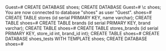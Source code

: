 Guest=# CREATE DATABASE shoes;
CREATE DATABASE
Guest=# \c shoes;
You are now connected to database "shoes" as user "Guest".
shoes=# CREATE TABLE stores (id serial PRIMARY KEY, name varchar);
CREATE TABLE
shoes=# CREATE TABLE brands (id serial PRIMARY KEY, brand varchar);
CREATE TABLE
shoes=# CREATE TABLE stores_brands (id serial PRIMARY KEY, store_id int, brand_id int);
CREATE TABLE
shoes=# CREATE DATABASE shoes_tests WITH TEMPLATE shoes;
CREATE DATABASE
shoes=#
